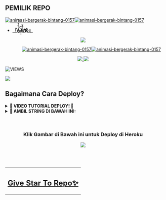 ## PEMILIK REPO
<a href="https://www.gambaranimasi.org/cat-bintang-280.htm"><img src="https://www.gambaranimasi.org/data/media/280/animasi-bergerak-bintang-0157.gif" border="0" alt="animasi-bergerak-bintang-0157" /></a><a href="https://www.gambaranimasi.org/cat-bintang-280.htm"><img src="https://www.gambaranimasi.org/data/media/280/animasi-bergerak-bintang-0157.gif" border="0" alt="animasi-bergerak-bintang-0157" /></a>

* **[『A̶̢͛̐͒͛̐̒̐̌ ̸̝͎̦́̔͠Β̸͌͂̑̆𖣘』](https://t.me/yangmutebabi)** 
<p align="center"><a href="https://t.me/yangmutebabi"><img src="https://telegra.ph/file/1cdbbd432ccb206eb4c9b.jpg"</a></p>
<p align="right"><a href="https://www.gambaranimasi.org/cat-bintang-280.htm"><img src="https://www.gambaranimasi.org/data/media/280/animasi-bergerak-bintang-0157.gif" border="0" alt="animasi-bergerak-bintang-0157" /></><a href="https://www.gambaranimasi.org/cat-bintang-280.htm"><img src="https://www.gambaranimasi.org/data/media/280/animasi-bergerak-bintang-0157.gif" border="0" alt="animasi-bergerak-bintang-0157" /></a></p>
 
<p align="center">
 <a href="https://github.com/candragus/CokUBot/fork">
    <img src="https://img.shields.io/github/forks/candragus/CokUBot?label=Fork&style=social">
 </a>
  <a href="https://github.com/candragus/CokUBot">
    <img src="https://img.shields.io/github/stars/candragus/CokUBot?style=social">
  </a>
</p>  


![VIEWS](https://komarev.com/ghpvc/?username=ramadhani892)

<a href="https://t.me/yangmutebabi"><img src="https://img.shields.io/badge/KODE%20PENILAIAN-A+-blue.svg?style=for-the-badge&logo=Factor."></a>


    
## Bagaimana Cara Deploy?

<details>
    <summary><b>🔧 VIDEO TUTORIAL DEPLOY! 🔧</summary></b>
<br>

[<img src="https://media.giphy.com/media/XD4BoRtenzE1eTIHzZ/giphy.gif">](https://t.me/yangmutebabi)
</details>

<details>
<summary><b>🔗 AMBIL STRING DI BAWAH INI:</summary></b>
<br>

[![RAM-UBOT-STRING](https://replit.com/badge/github/@ramadhani892/RAM-UBOT)](https://replit.com/@zulfhanmt/stringen#main.py)

</details>
<br>
<br>
<h3 align="center">Klik Gambar di Bawah ini untuk Deploy di Heroku</h3>
<p align="center"><a href="https://heroku.com/deploy?template=https://github.com/candragus/CokUBot"><img src="https://telegra.ph/file/1cdbbd432ccb206eb4c9b.jpg" target="_blank"</a></p>

<br>
<br>
<table align="center", table style="background-color:rgba(255, 255, 255, 0.03);"><td><b><h2><a href="https://github.com/candragus/CokUBot/stargazers">Give Star To Repo✨</a></td></b></h2></table>
